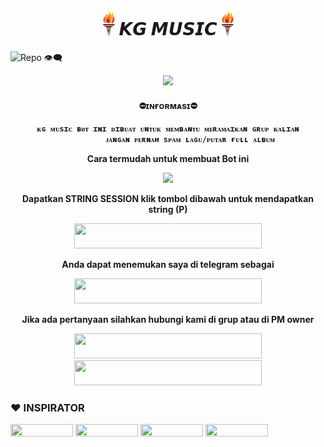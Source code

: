 <h1 align="center"><img src="./KG/kgg.gif" width="20px">    𝙆𝙂 𝙈𝙐𝙎𝙄𝘾    <img src="./KG/kgg.gif" width="20px"></h1>


![Repo 👁‍🗨](https://komarev.com/ghpvc/?username=kalolonte1&color=red&style=flat-square&label=DILIHAT+👁‍🗨)

<p align="center">
  <img src="https://telegra.ph/file/469201e866f29fb9c15b2.jpg">

<h4 align="center"> ⛔ɪɴғᴏʀᴍᴀsɪ⛔ </p>

```
ᴋɢ ᴍᴜsɪᴄ ʙᴏᴛ ɪɴɪ ᴅɪʙᴜᴀᴛ ᴜɴᴛᴜᴋ ᴍᴇᴍʙᴀɴᴛᴜ ᴍᴇʀᴀᴍᴀɪᴋᴀɴ ɢʀᴜᴘ ᴋᴀʟɪᴀɴ
          ᴊᴀɴɢᴀɴ ᴘᴇʀɴᴀʜ sᴘᴀᴍ ʟᴀɢᴜ/ᴘᴜᴛᴀʀ ғᴜʟʟ ᴀʟʙᴜᴍ
```


</p>
Cara termudah untuk membuat Bot ini
<p align="center"><a href="https://heroku.com/deploy?template=https://github.com/RAKAANJAYY/RyukMusic"><img src="https://img.shields.io/badge/DEPLOY KE-HEROKU-blue?style=plastic&logo=heroku&logoColor=yellow"width="300"heigh="100" /></a></p>

Dapatkan STRING SESSION klik tombol dibawah untuk mendapatkan string (P)

<p align="center"><a href="https://replit.com/@GoodBoysExe/string-session?lite=1&outputonly=1"><img src="https://img.shields.io/badge/DAPATKAN-STRING-blue?style=plastic&logo=replit&logoColor=yellow"width="300" height="40" /></a></p>

Anda dapat menemukan saya di telegram sebagai
<p align="center"><a href="https://t.me/KGSuperbot"><img src="https://img.shields.io/badge/ROBOT-𝙆𝙂 𝙈𝙐𝙎𝙄𝘾-blue?style=plastic&logo=telegram&logoColor=blue"width="300" height="40" /></a></p>

Jika ada pertanyaan silahkan hubungi kami di grup atau di PM owner
<p>
    <a href="https://t.me/knsgnwn" target="blank"><img src="https://img.shields.io/badge/OWNER-ᴋɢ ᴘʀᴏᴊᴇᴄᴛ-blue?style=plastic&logo=telegram"width="300" height="40"/></a>
    <a href="https://t.me/KGSupportgroup" target="blank"><img src="https://img.shields.io/badge/GROUP-ᴋɢsᴜᴘᴘᴏʀᴛ-blue?style=plastic&logo=telegram"width="300" height="40"/></a>
</p>

### ❤️ INSPIRATOR
<p>
    <a href="https://github.com/tofikdn" target="blank"><img src="https://img.shields.io/badge/TOFIK-black?style=plastic&logo=github"width="100" height="20"/></a>
    <a href="https://github.com/levina-lab" target="blank"><img src="https://img.shields.io/badge/LEVINA-black?style=plastic&logo=github"width="100" height="20"/></a>
    <a href="https://github.com/TeamDaisyX" target="blank"><img src="https://img.shields.io/badge/TEAMDAISYX-black?style=plastic&logo=github"width="100" height="20"/></a>
    <a href="https://github.com/kenkansaja" target="blank"><img src="https://img.shields.io/badge/KEN KAN-black?style=plastic&logo=github"width="100" height="20"/></a>
</p>

